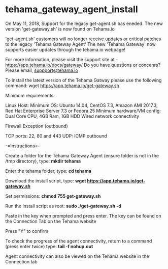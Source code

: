 # tehama_gateway_agent_install

On May 11, 2018, Support for the legacy get-agent.sh has eneded.
The new version 'get-gateway.sh' is now found on Tehama.io

'get-agent.sh' customers will no longer receive updates or critical patches to the legacy 'Tehama Gateway Agent'
The new 'Tehama Gateway' now supports easier updates through the tehama.io webpage!

For more information, please visit the support site at - https://app.tehama.io/docs/gateway/
Do you have questions or concenrs?  Please email, suppport@tehama.io

To install the latest version of the Tehama Gatway please use the following command:
wget https://app.tehama.io/get-gateway.sh



Minimum requirements: 

Linux Host:
Minimum OS:  Ubuntu 14.04, CentOS 7.3, Amazon AMI 2017.3, Red Hat Enterprise Server 7.3 or Fedora 25 
Minimum hardware/VM config:  Dual Core CPU, 4GB Ram, 1GB HDD 
Wired network connectivity

Firewall Exception (outbound)

TCP ports: 22, 80 and 443
UDP:  ICMP outbound 

-=Instructions=-

Create a folder for the Tehama Gateway Agent (ensure folder is not in the /tmp directory), type:   <b>mkdir tehama</b>

Enter the tehama folder, type:   <b>cd tehama</b>

Download the install script, type:  <b>wget https://app.tehama.io/get-gateway.sh</b>

Set permissions:   <b>chmod 755 get-gateway.sh</b>

Run the install script as root:   <b>sudo ./get-gateway.sh -d</b>

Paste in the key when prompted and press enter.  The key can be found on the Connection Tab on the Tehama website

Press "Y" to confirm

To check the progress of the agent connectivity, return to a command (press enter twice) type:   <b>tail -f nohup.out</b>

Agent connectivity can also be viewed on the Tehama website in the Connection tab
